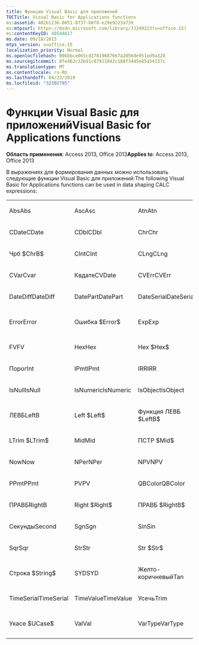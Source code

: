 ```yaml
---
title: Функции Visual Basic для приложений
TOCTitle: Visual Basic for Applications functions
ms:assetid: 482b1236-0051-8737-b8f8-e29e9223a739
ms:mtpsurl: https://msdn.microsoft.com/library/JJ249223(v=office.15)
ms:contentKeyID: 48544617
ms.date: 09/18/2015
mtps_version: v=office.15
localization_priority: Normal
ms.openlocfilehash: 00bbbce065cd27819687667a2856de951ed9a328
ms.sourcegitcommit: 8fe462c32b91c87911942c188f3445e85a54137c
ms.translationtype: MT
ms.contentlocale: ru-RU
ms.lasthandoff: 04/23/2019
ms.locfileid: "32302795"
---
```

# <a name="visual-basic-for-applications-functions"></a><span data-ttu-id="67502-102">Функции Visual Basic для приложений</span><span class="sxs-lookup"><span data-stu-id="67502-102">Visual Basic for Applications functions</span></span>


<span data-ttu-id="67502-103">**Область применения**: Access 2013, Office 2013</span><span class="sxs-lookup"><span data-stu-id="67502-103">**Applies to**: Access 2013, Office 2013</span></span>

<span data-ttu-id="67502-104">В выражениях для формирования данных можно использовать следующие функции Visual Basic для приложений:</span><span class="sxs-lookup"><span data-stu-id="67502-104">The following Visual Basic for Applications functions can be used in data shaping CALC expressions:</span></span>

<table style="width:100%;">
<colgroup>
<col style="width: 16%" />
<col style="width: 16%" />
<col style="width: 16%" />
<col style="width: 16%" />
<col style="width: 16%" />
<col style="width: 16%" />
</colgroup>
<tbody>
<tr class="odd">
<td><p><span data-ttu-id="67502-105">Abs</span><span class="sxs-lookup"><span data-stu-id="67502-105">Abs</span></span></p></td>
<td><p><span data-ttu-id="67502-106">Asc</span><span class="sxs-lookup"><span data-stu-id="67502-106">Asc</span></span></p></td>
<td><p><span data-ttu-id="67502-107">Atn</span><span class="sxs-lookup"><span data-stu-id="67502-107">Atn</span></span></p></td>
<td><p><span data-ttu-id="67502-108">CBool</span><span class="sxs-lookup"><span data-stu-id="67502-108">CBool</span></span></p></td>
<td><p><span data-ttu-id="67502-109">CByte</span><span class="sxs-lookup"><span data-stu-id="67502-109">CByte</span></span></p></td>
<td><p><span data-ttu-id="67502-110">CCur</span><span class="sxs-lookup"><span data-stu-id="67502-110">CCur</span></span></p></td>
</tr>
<tr class="even">
<td><p><span data-ttu-id="67502-111">CDate</span><span class="sxs-lookup"><span data-stu-id="67502-111">CDate</span></span></p></td>
<td><p><span data-ttu-id="67502-112">CDbl</span><span class="sxs-lookup"><span data-stu-id="67502-112">CDbl</span></span></p></td>
<td><p><span data-ttu-id="67502-113">Chr</span><span class="sxs-lookup"><span data-stu-id="67502-113">Chr</span></span></p></td>
<td><p><span data-ttu-id="67502-114">Чрб</span><span class="sxs-lookup"><span data-stu-id="67502-114">ChrB</span></span></p></td>
<td><p><span data-ttu-id="67502-115">ChrW</span><span class="sxs-lookup"><span data-stu-id="67502-115">ChrW</span></span></p></td>
<td><p><span data-ttu-id="67502-116">Chr $</span><span class="sxs-lookup"><span data-stu-id="67502-116">Chr$</span></span></p></td>
</tr>
<tr class="odd">
<td><p><span data-ttu-id="67502-117">Чрб $</span><span class="sxs-lookup"><span data-stu-id="67502-117">ChrB$</span></span></p></td>
<td><p><span data-ttu-id="67502-118">CInt</span><span class="sxs-lookup"><span data-stu-id="67502-118">CInt</span></span></p></td>
<td><p><span data-ttu-id="67502-119">CLng</span><span class="sxs-lookup"><span data-stu-id="67502-119">CLng</span></span></p></td>
<td><p><span data-ttu-id="67502-120">Cos</span><span class="sxs-lookup"><span data-stu-id="67502-120">Cos</span></span></p></td>
<td><p><span data-ttu-id="67502-121">CSng</span><span class="sxs-lookup"><span data-stu-id="67502-121">CSng</span></span></p></td>
<td><p><span data-ttu-id="67502-122">CStr</span><span class="sxs-lookup"><span data-stu-id="67502-122">CStr</span></span></p></td>
</tr>
<tr class="even">
<td><p><span data-ttu-id="67502-123">CVar</span><span class="sxs-lookup"><span data-stu-id="67502-123">Cvar</span></span></p></td>
<td><p><span data-ttu-id="67502-124">Квдате</span><span class="sxs-lookup"><span data-stu-id="67502-124">CVDate</span></span></p></td>
<td><p><span data-ttu-id="67502-125">CVErr</span><span class="sxs-lookup"><span data-stu-id="67502-125">CVErr</span></span></p></td>
<td><p><span data-ttu-id="67502-126">Дата</span><span class="sxs-lookup"><span data-stu-id="67502-126">Date</span></span></p></td>
<td><p><span data-ttu-id="67502-127">Date $</span><span class="sxs-lookup"><span data-stu-id="67502-127">Date$</span></span></p></td>
<td><p><span data-ttu-id="67502-128">DateAdd</span><span class="sxs-lookup"><span data-stu-id="67502-128">DateAdd</span></span></p></td>
</tr>
<tr class="odd">
<td><p><span data-ttu-id="67502-129">DateDiff</span><span class="sxs-lookup"><span data-stu-id="67502-129">DateDiff</span></span></p></td>
<td><p><span data-ttu-id="67502-130">DatePart</span><span class="sxs-lookup"><span data-stu-id="67502-130">DatePart</span></span></p></td>
<td><p><span data-ttu-id="67502-131">DateSerial</span><span class="sxs-lookup"><span data-stu-id="67502-131">DateSerial</span></span></p></td>
<td><p><span data-ttu-id="67502-132">DateValue</span><span class="sxs-lookup"><span data-stu-id="67502-132">DateValue</span></span></p></td>
<td><p><span data-ttu-id="67502-133">День</span><span class="sxs-lookup"><span data-stu-id="67502-133">Day</span></span></p></td>
<td><p><span data-ttu-id="67502-134">DDB</span><span class="sxs-lookup"><span data-stu-id="67502-134">DDB</span></span></p></td>
</tr>
<tr class="even">
<td><p><span data-ttu-id="67502-135">Error</span><span class="sxs-lookup"><span data-stu-id="67502-135">Error</span></span></p></td>
<td><p><span data-ttu-id="67502-136">Ошибка $</span><span class="sxs-lookup"><span data-stu-id="67502-136">Error$</span></span></p></td>
<td><p><span data-ttu-id="67502-137">Exp</span><span class="sxs-lookup"><span data-stu-id="67502-137">Exp</span></span></p></td>
<td><p><span data-ttu-id="67502-138">Исправление</span><span class="sxs-lookup"><span data-stu-id="67502-138">Fix</span></span></p></td>
<td><p><span data-ttu-id="67502-139">Format</span><span class="sxs-lookup"><span data-stu-id="67502-139">Format</span></span></p></td>
<td><p><span data-ttu-id="67502-140">Format $</span><span class="sxs-lookup"><span data-stu-id="67502-140">Format$</span></span></p></td>
</tr>
<tr class="odd">
<td><p><span data-ttu-id="67502-141">FV</span><span class="sxs-lookup"><span data-stu-id="67502-141">FV</span></span></p></td>
<td><p><span data-ttu-id="67502-142">Hex</span><span class="sxs-lookup"><span data-stu-id="67502-142">Hex</span></span></p></td>
<td><p><span data-ttu-id="67502-143">Hex $</span><span class="sxs-lookup"><span data-stu-id="67502-143">Hex$</span></span></p></td>
<td><p><span data-ttu-id="67502-144">Часы</span><span class="sxs-lookup"><span data-stu-id="67502-144">Hour</span></span></p></td>
<td><p><span data-ttu-id="67502-145">IIF</span><span class="sxs-lookup"><span data-stu-id="67502-145">IIF</span></span></p></td>
<td><p><span data-ttu-id="67502-146">InStr</span><span class="sxs-lookup"><span data-stu-id="67502-146">InStr</span></span></p></td>
</tr>
<tr class="even">
<td><p><span data-ttu-id="67502-147">Порог</span><span class="sxs-lookup"><span data-stu-id="67502-147">Int</span></span></p></td>
<td><p><span data-ttu-id="67502-148">IPmt</span><span class="sxs-lookup"><span data-stu-id="67502-148">IPmt</span></span></p></td>
<td><p><span data-ttu-id="67502-149">IRR</span><span class="sxs-lookup"><span data-stu-id="67502-149">IRR</span></span></p></td>
<td><p><span data-ttu-id="67502-150">IsDate</span><span class="sxs-lookup"><span data-stu-id="67502-150">IsDate</span></span></p></td>
<td><p><span data-ttu-id="67502-151">IsEmpty</span><span class="sxs-lookup"><span data-stu-id="67502-151">IsEmpty</span></span></p></td>
<td><p><span data-ttu-id="67502-152">IsError</span><span class="sxs-lookup"><span data-stu-id="67502-152">IsError</span></span></p></td>
</tr>
<tr class="odd">
<td><p><span data-ttu-id="67502-153">IsNull</span><span class="sxs-lookup"><span data-stu-id="67502-153">IsNull</span></span></p></td>
<td><p><span data-ttu-id="67502-154">IsNumeric</span><span class="sxs-lookup"><span data-stu-id="67502-154">IsNumeric</span></span></p></td>
<td><p><span data-ttu-id="67502-155">IsObject</span><span class="sxs-lookup"><span data-stu-id="67502-155">IsObject</span></span></p></td>
<td><p><span data-ttu-id="67502-156">LCase</span><span class="sxs-lookup"><span data-stu-id="67502-156">LCase</span></span></p></td>
<td><p><span data-ttu-id="67502-157">LCase $</span><span class="sxs-lookup"><span data-stu-id="67502-157">LCase$</span></span></p></td>
<td><p><span data-ttu-id="67502-158">Left</span><span class="sxs-lookup"><span data-stu-id="67502-158">Left</span></span></p></td>
</tr>
<tr class="even">
<td><p><span data-ttu-id="67502-159">ЛЕВБ</span><span class="sxs-lookup"><span data-stu-id="67502-159">LeftB</span></span></p></td>
<td><p><span data-ttu-id="67502-160">Left $</span><span class="sxs-lookup"><span data-stu-id="67502-160">Left$</span></span></p></td>
<td><p><span data-ttu-id="67502-161">Функция ЛЕВБ $</span><span class="sxs-lookup"><span data-stu-id="67502-161">LeftB$</span></span></p></td>
<td><p><span data-ttu-id="67502-162">Len</span><span class="sxs-lookup"><span data-stu-id="67502-162">Len</span></span></p></td>
<td><p><span data-ttu-id="67502-163">Log</span><span class="sxs-lookup"><span data-stu-id="67502-163">Log</span></span></p></td>
<td><p><span data-ttu-id="67502-164">LTrim</span><span class="sxs-lookup"><span data-stu-id="67502-164">LTrim</span></span></p></td>
</tr>
<tr class="odd">
<td><p><span data-ttu-id="67502-165">LTrim $</span><span class="sxs-lookup"><span data-stu-id="67502-165">LTrim$</span></span></p></td>
<td><p><span data-ttu-id="67502-166">Mid</span><span class="sxs-lookup"><span data-stu-id="67502-166">Mid</span></span></p></td>
<td><p><span data-ttu-id="67502-167">ПСТР $</span><span class="sxs-lookup"><span data-stu-id="67502-167">Mid$</span></span></p></td>
<td><p><span data-ttu-id="67502-168">Минуты</span><span class="sxs-lookup"><span data-stu-id="67502-168">Minute</span></span></p></td>
<td><p><span data-ttu-id="67502-169">MIRR</span><span class="sxs-lookup"><span data-stu-id="67502-169">MIRR</span></span></p></td>
<td><p><span data-ttu-id="67502-170">Month</span><span class="sxs-lookup"><span data-stu-id="67502-170">Month</span></span></p></td>
</tr>
<tr class="even">
<td><p><span data-ttu-id="67502-171">Now</span><span class="sxs-lookup"><span data-stu-id="67502-171">Now</span></span></p></td>
<td><p><span data-ttu-id="67502-172">NPer</span><span class="sxs-lookup"><span data-stu-id="67502-172">NPer</span></span></p></td>
<td><p><span data-ttu-id="67502-173">NPV</span><span class="sxs-lookup"><span data-stu-id="67502-173">NPV</span></span></p></td>
<td><p><span data-ttu-id="67502-174">Окт</span><span class="sxs-lookup"><span data-stu-id="67502-174">Oct</span></span></p></td>
<td><p><span data-ttu-id="67502-175">Oct $</span><span class="sxs-lookup"><span data-stu-id="67502-175">Oct$</span></span></p></td>
<td><p><span data-ttu-id="67502-176">Плт</span><span class="sxs-lookup"><span data-stu-id="67502-176">Pmt</span></span></p></td>
</tr>
<tr class="odd">
<td><p><span data-ttu-id="67502-177">PPmt</span><span class="sxs-lookup"><span data-stu-id="67502-177">PPmt</span></span></p></td>
<td><p><span data-ttu-id="67502-178">PV</span><span class="sxs-lookup"><span data-stu-id="67502-178">PV</span></span></p></td>
<td><p><span data-ttu-id="67502-179">QBColor</span><span class="sxs-lookup"><span data-stu-id="67502-179">QBColor</span></span></p></td>
<td><p><span data-ttu-id="67502-180">Ставка</span><span class="sxs-lookup"><span data-stu-id="67502-180">Rate</span></span></p></td>
<td><p><span data-ttu-id="67502-181">RGB</span><span class="sxs-lookup"><span data-stu-id="67502-181">RGB</span></span></p></td>
<td><p><span data-ttu-id="67502-182">Right</span><span class="sxs-lookup"><span data-stu-id="67502-182">Right</span></span></p></td>
</tr>
<tr class="even">
<td><p><span data-ttu-id="67502-183">ПРАВБ</span><span class="sxs-lookup"><span data-stu-id="67502-183">RightB</span></span></p></td>
<td><p><span data-ttu-id="67502-184">Right $</span><span class="sxs-lookup"><span data-stu-id="67502-184">Right$</span></span></p></td>
<td><p><span data-ttu-id="67502-185">ПРАВБ $</span><span class="sxs-lookup"><span data-stu-id="67502-185">RightB$</span></span></p></td>
<td><p><span data-ttu-id="67502-186">Rnd</span><span class="sxs-lookup"><span data-stu-id="67502-186">Rnd</span></span></p></td>
<td><p><span data-ttu-id="67502-187">RTrim</span><span class="sxs-lookup"><span data-stu-id="67502-187">RTrim</span></span></p></td>
<td><p><span data-ttu-id="67502-188">RTrim $</span><span class="sxs-lookup"><span data-stu-id="67502-188">RTrim$</span></span></p></td>
</tr>
<tr class="odd">
<td><p><span data-ttu-id="67502-189">Секунды</span><span class="sxs-lookup"><span data-stu-id="67502-189">Second</span></span></p></td>
<td><p><span data-ttu-id="67502-190">Sgn</span><span class="sxs-lookup"><span data-stu-id="67502-190">Sgn</span></span></p></td>
<td><p><span data-ttu-id="67502-191">Sin</span><span class="sxs-lookup"><span data-stu-id="67502-191">Sin</span></span></p></td>
<td><p><span data-ttu-id="67502-192">SLN</span><span class="sxs-lookup"><span data-stu-id="67502-192">SLN</span></span></p></td>
<td><p><span data-ttu-id="67502-193">Space</span><span class="sxs-lookup"><span data-stu-id="67502-193">Space</span></span></p></td>
<td><p><span data-ttu-id="67502-194">Space $</span><span class="sxs-lookup"><span data-stu-id="67502-194">Space$</span></span></p></td>
</tr>
<tr class="even">
<td><p><span data-ttu-id="67502-195">Sqr</span><span class="sxs-lookup"><span data-stu-id="67502-195">Sqr</span></span></p></td>
<td><p><span data-ttu-id="67502-196">Str</span><span class="sxs-lookup"><span data-stu-id="67502-196">Str</span></span></p></td>
<td><p><span data-ttu-id="67502-197">Str $</span><span class="sxs-lookup"><span data-stu-id="67502-197">Str$</span></span></p></td>
<td><p><span data-ttu-id="67502-198">StrComp</span><span class="sxs-lookup"><span data-stu-id="67502-198">StrComp</span></span></p></td>
<td><p><span data-ttu-id="67502-199">StrConv</span><span class="sxs-lookup"><span data-stu-id="67502-199">StrConv</span></span></p></td>
<td><p><span data-ttu-id="67502-200">String</span><span class="sxs-lookup"><span data-stu-id="67502-200">String</span></span></p></td>
</tr>
<tr class="odd">
<td><p><span data-ttu-id="67502-201">Строка $</span><span class="sxs-lookup"><span data-stu-id="67502-201">String$</span></span></p></td>
<td><p><span data-ttu-id="67502-202">SYD</span><span class="sxs-lookup"><span data-stu-id="67502-202">SYD</span></span></p></td>
<td><p><span data-ttu-id="67502-203">Желто-коричневый</span><span class="sxs-lookup"><span data-stu-id="67502-203">Tan</span></span></p></td>
<td><p><span data-ttu-id="67502-204">Time</span><span class="sxs-lookup"><span data-stu-id="67502-204">Time</span></span></p></td>
<td><p><span data-ttu-id="67502-205">Время $</span><span class="sxs-lookup"><span data-stu-id="67502-205">Time$</span></span></p></td>
<td><p><span data-ttu-id="67502-206">Таймер</span><span class="sxs-lookup"><span data-stu-id="67502-206">Timer</span></span></p></td>
</tr>
<tr class="even">
<td><p><span data-ttu-id="67502-207">TimeSerial</span><span class="sxs-lookup"><span data-stu-id="67502-207">TimeSerial</span></span></p></td>
<td><p><span data-ttu-id="67502-208">TimeValue</span><span class="sxs-lookup"><span data-stu-id="67502-208">TimeValue</span></span></p></td>
<td><p><span data-ttu-id="67502-209">Усечь</span><span class="sxs-lookup"><span data-stu-id="67502-209">Trim</span></span></p></td>
<td><p><span data-ttu-id="67502-210">Trim $</span><span class="sxs-lookup"><span data-stu-id="67502-210">Trim$</span></span></p></td>
<td><p><span data-ttu-id="67502-211">TypeName</span><span class="sxs-lookup"><span data-stu-id="67502-211">TypeName</span></span></p></td>
<td><p><span data-ttu-id="67502-212">UCase</span><span class="sxs-lookup"><span data-stu-id="67502-212">UCase</span></span></p></td>
</tr>
<tr class="odd">
<td><p><span data-ttu-id="67502-213">Укасе $</span><span class="sxs-lookup"><span data-stu-id="67502-213">UCase$</span></span></p></td>
<td><p><span data-ttu-id="67502-214">Val</span><span class="sxs-lookup"><span data-stu-id="67502-214">Val</span></span></p></td>
<td><p><span data-ttu-id="67502-215">VarType</span><span class="sxs-lookup"><span data-stu-id="67502-215">VarType</span></span></p></td>
<td><p><span data-ttu-id="67502-216">День недели</span><span class="sxs-lookup"><span data-stu-id="67502-216">Weekday</span></span></p></td>
<td><p><span data-ttu-id="67502-217">Year</span><span class="sxs-lookup"><span data-stu-id="67502-217">Year</span></span></p></td>
<td><p><br />
</p></td>
</tr>
</tbody>
</table>

